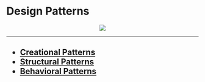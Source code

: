 # Design Patterns

<p align="center">
  <img src="https://github.com/matsennin/csharp-design-patterns/blob/master/GammaCategorizationGOF.png" />
</p>

<hr>

<h2>
  <ul>
    <li>
      <a href="https://github.com/matsennin/csharp-design-patterns/blob/master/Design%20Patterns/Creational%20Design%20Patterns/README.md">
        Creational Patterns
      </a>
    </li>
    <li>
      <a href="https://github.com/matsennin/csharp-design-patterns/blob/master/Design%20Patterns/Structural%20Design%20Patterns/README.md">
        Structural Patterns
      </a>
    </li>
    <li>
      <a href="https://github.com/matsennin/csharp-design-patterns/blob/master/Design%20Patterns/Behavioral%20Design%20Patterns/README.md">
        Behavioral Patterns
      </a>
    </li>
  </ul>
</h2>
